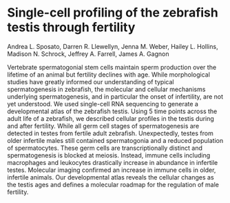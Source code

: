# Single-cell profiling of the zebrafish testis through fertility

Andrea L. Sposato, Darren R. Llewellyn, Jenna M. Weber, Hailey L. Hollins, Madison N. Schrock, Jeffrey A. Farrell, James A. Gagnon

Vertebrate spermatogonial stem cells maintain sperm production over the lifetime of an animal but fertility declines with age. While morphological studies have greatly informed our understanding of typical spermatogenesis in zebrafish, the molecular and cellular mechanisms underlying spermatogenesis, and in particular the onset of infertility, are not yet understood. We used single-cell RNA sequencing to generate a developmental atlas of the zebrafish testis. Using 5 time points across the adult life of a zebrafish, we described cellular profiles in the testis during and after fertility. While all germ cell stages of spermatogenesis are detected in testes from fertile adult zebrafish. Unexpectedly, testes from older infertile males still contained spermatogonia and a reduced population of spermatocytes. These germ cells are transcriptionally distinct and spermatogenesis is blocked at meiosis. Instead, immune cells including macrophages and leukocytes drastically increase in abundance in infertile testes. Molecular imaging confirmed an increase in immune cells in older, infertile animals. Our developmental atlas reveals the cellular changes as the testis ages and defines a molecular roadmap for the regulation of male fertility. 
